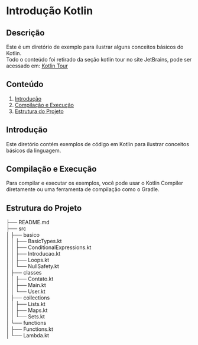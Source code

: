 # Introdução Kotlin

## Descrição
Este é um diretório de exemplo para ilustrar alguns conceitos básicos do Kotlin. </br> 
Todo o conteúdo foi retirado da seção kotlin tour no site JetBrains, pode ser acessado em: [Kotlin Tour](https://kotlinlang.org/docs/kotlin-tour-welcome.html)


## Conteúdo
1. [Introdução](#introdução)
2. [Compilação e Execução](#compilação-e-execução)
3. [Estrutura do Projeto](#estrutura-do-projeto)

## Introdução
Este diretório contém exemplos de código em Kotlin para ilustrar conceitos básicos da linguagem.

## Compilação e Execução
Para compilar e executar os exemplos, você pode usar o Kotlin Compiler diretamente ou uma ferramenta de compilação como o Gradle.

## Estrutura do Projeto
├── README.md </br>
├── src </br>
│ ├── basico </br>
│ │ ├── BasicTypes.kt </br>
│ │ ├── ConditionalExpressions.kt </br>
│ │ ├── Introducao.kt </br>
│ │ ├── Loops.kt </br>
│ │ └── NullSafety.kt </br>
│ ├── classes </br>
│ │ ├── Contato.kt </br>
│ │ ├── Main.kt </br>
│ │ └── User.kt </br>
│ ├── collections </br>
│ │ ├── Lists.kt </br>
│ │ ├── Maps.kt </br>
│ │ └── Sets.kt </br>
│ └── functions </br>
│ ├── Functions.kt </br>
│ └── Lambda.kt